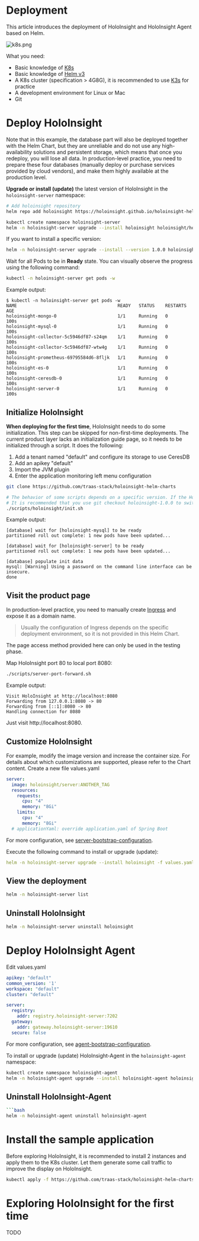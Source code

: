 # Deployment

This article introduces the deployment of HoloInsight and HoloInsight Agent based on Helm.

![k8s.png](k8s.png "deployment")

What you need:

- Basic knowledge of [K8s](https://kubernetes.io/)
- Basic knowledge of [Helm v3](https://helm.sh/)
- A K8s cluster (specification > 4G8G), it is recommended to use [K3s](https://docs.k3s.io/) for practice
- A development environment for Linux or Mac
- Git

# Deploy HoloInsight

Note that in this example, the database part will also be deployed together with the Helm Chart, but they are unreliable and do not use any high-availability solutions and persistent storage, which means that once you redeploy, you will lose all data.
In production-level practice, you need to prepare these four databases (manually deploy or purchase services provided by cloud vendors), and make them highly available at the production level.

**Upgrade or install (update)** the latest version of HoloInsight in the `holoinsight-server` namespace:

```bash
# Add holoinsight repository
helm repo add holoinsight https://holoinsight.github.io/holoinsight-helm-charts/

kubectl create namespace holoinsight-server
helm -n holoinsight-server upgrade --install holoinsight holoinsight/holoinsight
```

If you want to install a specific version:
```bash
helm -n holoinsight-server upgrade --install --version 1.0.0 holoinsight holoinsight/holoinsight
```

Wait for all Pods to be in **Ready** state. You can visually observe the progress using the following command:

```bash
kubectl -n holoinsight-server get pods -w
```

Example output:
```text
$ kubectl -n holoinsight-server get pods -w
NAME                                      READY   STATUS    RESTARTS   AGE
holoinsight-mongo-0                       1/1     Running   0          100s
holoinsight-mysql-0                       1/1     Running   0          100s
holoinsight-collector-5c5946df87-s24qm    1/1     Running   0          100s
holoinsight-collector-5c5946df87-wtw4g    1/1     Running   0          100s
holoinsight-prometheus-69795584d6-8fljk   1/1     Running   0          100s
holoinsight-es-0                          1/1     Running   0          100s
holoinsight-ceresdb-0                     1/1     Running   0          100s
holoinsight-server-0                      1/1     Running   0          100s
```

## Initialize HoloInsight
**When deploying for the first time**, HoloInsight needs to do some initialization. This step can be skipped for non-first-time deployments.
The current product layer lacks an initialization guide page, so it needs to be initialized through a script. It does the following:

1. Add a tenant named "default" and configure its storage to use CeresDB
2. Add an apikey "default"
3. Import the JVM plugin
4. Enter the application monitoring left menu configuration

```bash
git clone https://github.com/traas-stack/holoinsight-helm-charts

# The behavior of some scripts depends on a specific version. If the HoloInsight you just installed is not the latest version,
# It is recommended that you use git checkout holoinsight-1.0.0 to switch to the corresponding version.
./scripts/holoinsight/init.sh
```

Example output:
```text
[database] wait for [holoinsight-mysql] to be ready
partitioned roll out complete: 1 new pods have been updated...

[database] wait for [holoinsight-server] to be ready
partitioned roll out complete: 1 new pods have been updated...

[database] populate init data
mysql: [Warning] Using a password on the command line interface can be insecure.
done
```

## Visit the product page
In production-level practice, you need to manually create [Ingress](https://kubernetes.io/zh-cn/docs/concepts/services-networking/ingress/) and expose it as a domain name.
> Usually the configuration of Ingress depends on the specific deployment environment, so it is not provided in this Helm Chart.

The page access method provided here can only be used in the testing phase.

Map HoloInsight port 80 to local port 8080:
```bash
./scripts/server-port-forward.sh
```

Example output:
```text
Visit HoloInsight at http://localhost:8080
Forwarding from 127.0.0.1:8080 -> 80
Forwarding from [::1]:8080 -> 80
Handling connection for 8080
```

Just visit http://localhost:8080.

## Customize HoloInsight
For example, modify the image version and increase the container size. For details about which customizations are supported, please refer to the Chart content.
Create a new file values.yaml
```yaml
server:
  image: holoinsight/server:ANOTHER_TAG
  resources:
    requests:
      cpu: "4"
      memory: "8Gi"
    limits:
      cpu: "4"
      memory: "8Gi"
  # applicationYaml: override application.yaml of Spring Boot
```

For more configuration, see [server-bootstrap-configuration](../../../dev-guide/run/server-bootstrap-configuration.html).

Execute the following command to install or upgrade (update):
```yaml
helm -n holoinsight-server upgrade --install holoinsight -f values.yaml
```

## View the deployment
```bash
helm -n holoinsight-server list
```

## Uninstall HoloInsight
```bash
helm -n holoinsight-server uninstall holoinsight
```

# Deploy HoloInsight Agent

Edit values.yaml

```yaml
apikey: "default"
common_version: '1'
workspace: "default"
cluster: "default"

server:
  registry:
    addr: registry.holoinsight-server:7202
  gateway:
    addr: gateway.holoinsight-server:19610
  secure: false
```
For more configuration, see [agent-bootstrap-configuration](../../../dev-guide/run/agent-bootstrap-configuration.html).

To install or upgrade (update) HoloInsight-Agent in the `holoinsight-agent` namespace:
```bash
kubectl create namespace holoinsight-agent
helm -n holoinsight-agent upgrade --install holoinsight-agent holoinsight/holoinsight-agent -f values.yaml 
```

## Uninstall HoloInsight-Agent
```bash
```bash
helm -n holoinsight-agent uninstall holoinsight-agent
```

# Install the sample application
Before exploring HoloInsight, it is recommended to install 2 instances and apply them to the K8s cluster. Let them generate some call traffic to improve the display on HoloInsight.

```bash
kubectl apply -f https://github.com/traas-stack/holoinsight-helm-charts/blob/main/scripts/holoinsight/demo.yaml
```

# Exploring HoloInsight for the first time
TODO
